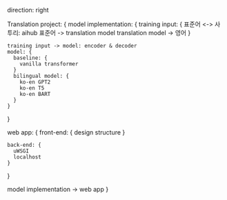 direction: right

Translation project: {
  model implementation: {
    training input: {
      표준어 <-> 사투리: aihub
      표준어 -> translation model
      translation model -> 영어
    }

    training input -> model: encoder & decoder
    model: {
      baseline: {
        vanilla transformer
      }
      bilingual model: {
        ko-en GPT2
        ko-en T5
        ko-en BART
      }
    }
  }

  web app: {
    front-end: {
      design
      structure
    }

    back-end: {
      uWSGI
      localhost
    }
  }

  model implementation -> web app
}

